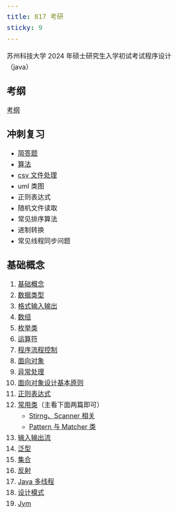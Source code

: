 ```yaml
---
title: 817 考研
sticky: 9
---
```


苏州科技大学 2024 年硕士研究生入学初试考试程序设计（java）
<!-- more -->


## 考纲
[考纲](/life/考试/考纲.md)

## 冲刺复习
- [简答题](/life/考试/简答题.md)
- [算法](/life/考试/算法.md)
- [csv 文件处理](/life/考试/java对csv文件的处理.md)
- uml 类图
- 正则表达式
- 随机文件读取
- 常见排序算法
- 进制转换
- 常见线程同步问题


## 基础概念
1. [基础概念](/code/java/Java%20基础/语法基础/1、基础概念.md)
2. [数据类型](/code/java/Java%20基础/语法基础/2、数据类型.md)
3. [格式输入输出](/code/java/Java%20基础/语法基础/19、格式化输入输出.md)
4. [数组](/code/java/Java%20基础/语法基础/5、数组.md)
5. [枚举类](/code/java/Java%20基础/语法基础/11、枚举类.md)
6. [运算符](/code/java/Java%20基础/语法基础/3、运算符.md)
7. [程序流程控制](/code/java/Java%20基础/语法基础/4、程序流程控制.md)
8. [面向对象](/code/java/Java%20基础/语法基础/6、面向对象.md)
9. [异常处理](/code/java/Java%20基础/语法基础/9、异常处理.md)
10. [面向对象设计基本原则](/code/基础知识/面向对象设计基本原则.md)
11. [正则表达式](/code/基础知识/正则表达式.md)
12. [常用类](/code/java/Java%20基础/常用类/)（主看下面两篇即可）
    - [Stirng、Scanner 相关](/code/java/Java%20基础/常用类/String、Scanner相关类.md)
    - [Pattern 与 Matcher 类](/code/java/Java%20基础/常用类/Pattern%20与%20Matcher%20类.md)
13. [输入输出流](/code/java/Java%20基础/语法基础/15、IO流.md)
14. [泛型](/code/java/Java%20基础/语法基础/14、泛型.md)
15. [集合](/code/java/Java%20基础/语法基础/13、集合.md)
16. [反射](/code/java/Java%20基础/语法基础/17、反射.md)
17. [Java 多线程](/code/java/Java%20基础/语法基础/10、多线程.md)
18. [设计模式](/code/基础知识/设计模式.md)
19. [Jvm](/code/java/JVM.md)  


<style scoped>
*{font-size:18px;line-height:30px}
h2{font-size:26px;}

</style>

